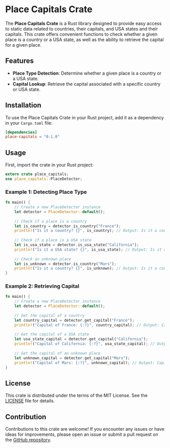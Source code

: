 # Place Capitals Crate

The **Place Capitals Crate** is a Rust library designed to provide easy access to static data related to countries, their capitals, and USA states and their capitals. This crate offers convenient functions to check whether a given place is a country or a USA state, as well as the ability to retrieve the capital for a given place.

## Features

- **Place Type Detection**: Determine whether a given place is a country or a USA state.
- **Capital Lookup**: Retrieve the capital associated with a specific country or USA state.

## Installation

To use the Place Capitals Crate in your Rust project, add it as a dependency in your `Cargo.toml` file:

```toml
[dependencies]
place-capitals = "0.1.0"
```

## Usage

First, import the crate in your Rust project:

```rust
extern crate place_capitals;
use place_capitals::PlaceDetector;
```

### Example 1: Detecting Place Type

```rust
fn main() {
    // Create a new PlaceDetector instance
    let detector = PlaceDetector::default();
    
    // Check if a place is a country
    let is_country = detector.is_country("France");
    println!("Is it a country? {}", is_country); // Output: Is it a country? true
    
    // Check if a place is a USA state
    let is_usa_state = detector.is_usa_state("California");
    println!("Is it a USA state? {}", is_usa_state); // Output: Is it a USA state? true
    
    // Check an unknown place
    let is_unknown = detector.is_country("Mars");
    println!("Is it a country? {}", is_unknown); // Output: Is it a country? false
}
```

### Example 2: Retrieving Capital

```rust
fn main() {
    // Create a new PlaceDetector instance
    let detector = PlaceDetector::default();
    
    // Get the capital of a country
    let country_capital = detector.get_capital("France");
    println!("Capital of France: {:?}", country_capital); // Output: Capital of France: Some("Paris")
    
    // Get the capital of a USA state
    let usa_state_capital = detector.get_capital("California");
    println!("Capital of California: {:?}", usa_state_capital); // Output: Capital of California: Some("Sacramento")
    
    // Get the capital of an unknown place
    let unknown_capital = detector.get_capital("Mars");
    println!("Capital of Mars: {:?}", unknown_capital); // Output: Capital of Mars: None
}
```

## License

This crate is distributed under the terms of the MIT License. See the [LICENSE](LICENSE) file for details.

## Contribution

Contributions to this crate are welcome! If you encounter any issues or have ideas for improvements, please open an issue or submit a pull request on the [GitHub repository](https://github.com/GeethaPardheev/place_capitals).